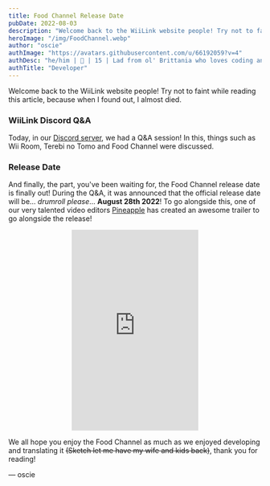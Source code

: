 ```yaml
---
title: Food Channel Release Date
pubDate: 2022-08-03
description: "Welcome back to the WiiLink website people! Try not to faint while reading this article, because when I found out, I almost died."
heroImage: "/img/FoodChannel.webp"
author: "oscie"
authImage: "https://avatars.githubusercontent.com/u/66192059?v=4"
authDesc: "he/him | 🏴󠁧󠁢󠁥󠁮󠁧󠁿 | 15 | Lad from ol' Brittania who loves coding and everything Splatoon related. May or may not own one too many squid plushies..."
authTitle: "Developer"
---
```


Welcome back to the WiiLink website people! Try not to faint while reading this article, because when I found out, I almost died.

### WiiLink Discord Q&A

Today, in our [Discord server](https://discord.gg/wiilink-750581992223146074), we had a Q&A session! In this, things such as Wii Room, Terebi no Tomo and Food Channel were discussed.

### Release Date

And finally, the part, you've been waiting for, the Food Channel release date is finally out! During the Q&A, it was announced that the official release date will be... *drumroll please*... **August 28th 2022**! To go alongside this, one of our very talented video editors [Pineapple](https://www.youtube.com/channel/UCfxa5lj2wsra8P0mi1BkJ5A) has created an awesome trailer to go alongside the release!

<center><iframe width="50%" height="400" src="https://www.youtube.com/embed/i5c4ShKd704" title="YouTube video player" frameborder="0" allow="accelerometer; autoplay; clipboard-write; encrypted-media; gyroscope; picture-in-picture" allowfullscreen></iframe></center>

We all hope you enjoy the Food Channel as much as we enjoyed developing and translating it ~~(Sketch let me have my wife and kids back)~~, thank you for reading!

&mdash; oscie

